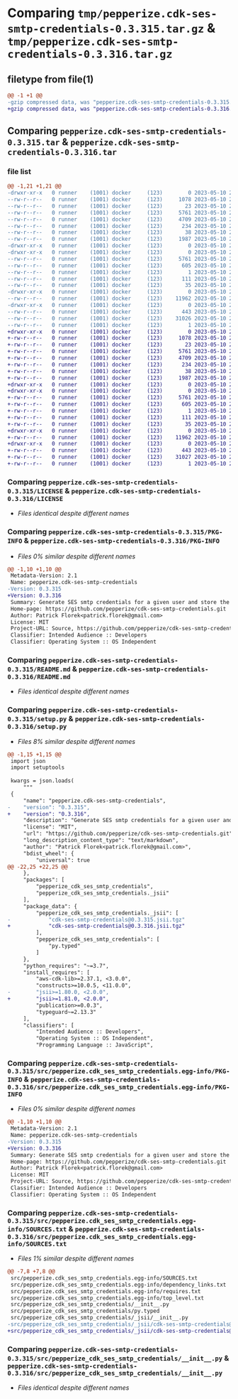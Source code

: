 # Comparing `tmp/pepperize.cdk-ses-smtp-credentials-0.3.315.tar.gz` & `tmp/pepperize.cdk-ses-smtp-credentials-0.3.316.tar.gz`

## filetype from file(1)

```diff
@@ -1 +1 @@
-gzip compressed data, was "pepperize.cdk-ses-smtp-credentials-0.3.315.tar", last modified: Wed May 10 23:26:25 2023, max compression
+gzip compressed data, was "pepperize.cdk-ses-smtp-credentials-0.3.316.tar", last modified: Wed May 10 23:30:14 2023, max compression
```

## Comparing `pepperize.cdk-ses-smtp-credentials-0.3.315.tar` & `pepperize.cdk-ses-smtp-credentials-0.3.316.tar`

### file list

```diff
@@ -1,21 +1,21 @@
-drwxr-xr-x   0 runner    (1001) docker     (123)        0 2023-05-10 23:26:25.034808 pepperize.cdk-ses-smtp-credentials-0.3.315/
--rw-r--r--   0 runner    (1001) docker     (123)     1078 2023-05-10 23:26:13.000000 pepperize.cdk-ses-smtp-credentials-0.3.315/LICENSE
--rw-r--r--   0 runner    (1001) docker     (123)       23 2023-05-10 23:26:13.000000 pepperize.cdk-ses-smtp-credentials-0.3.315/MANIFEST.in
--rw-r--r--   0 runner    (1001) docker     (123)     5761 2023-05-10 23:26:25.034808 pepperize.cdk-ses-smtp-credentials-0.3.315/PKG-INFO
--rw-r--r--   0 runner    (1001) docker     (123)     4709 2023-05-10 23:26:13.000000 pepperize.cdk-ses-smtp-credentials-0.3.315/README.md
--rw-r--r--   0 runner    (1001) docker     (123)      234 2023-05-10 23:26:13.000000 pepperize.cdk-ses-smtp-credentials-0.3.315/pyproject.toml
--rw-r--r--   0 runner    (1001) docker     (123)       38 2023-05-10 23:26:25.034808 pepperize.cdk-ses-smtp-credentials-0.3.315/setup.cfg
--rw-r--r--   0 runner    (1001) docker     (123)     1987 2023-05-10 23:26:13.000000 pepperize.cdk-ses-smtp-credentials-0.3.315/setup.py
-drwxr-xr-x   0 runner    (1001) docker     (123)        0 2023-05-10 23:26:25.030808 pepperize.cdk-ses-smtp-credentials-0.3.315/src/
-drwxr-xr-x   0 runner    (1001) docker     (123)        0 2023-05-10 23:26:25.034808 pepperize.cdk-ses-smtp-credentials-0.3.315/src/pepperize.cdk_ses_smtp_credentials.egg-info/
--rw-r--r--   0 runner    (1001) docker     (123)     5761 2023-05-10 23:26:25.000000 pepperize.cdk-ses-smtp-credentials-0.3.315/src/pepperize.cdk_ses_smtp_credentials.egg-info/PKG-INFO
--rw-r--r--   0 runner    (1001) docker     (123)      605 2023-05-10 23:26:25.000000 pepperize.cdk-ses-smtp-credentials-0.3.315/src/pepperize.cdk_ses_smtp_credentials.egg-info/SOURCES.txt
--rw-r--r--   0 runner    (1001) docker     (123)        1 2023-05-10 23:26:25.000000 pepperize.cdk-ses-smtp-credentials-0.3.315/src/pepperize.cdk_ses_smtp_credentials.egg-info/dependency_links.txt
--rw-r--r--   0 runner    (1001) docker     (123)      111 2023-05-10 23:26:25.000000 pepperize.cdk-ses-smtp-credentials-0.3.315/src/pepperize.cdk_ses_smtp_credentials.egg-info/requires.txt
--rw-r--r--   0 runner    (1001) docker     (123)       35 2023-05-10 23:26:25.000000 pepperize.cdk-ses-smtp-credentials-0.3.315/src/pepperize.cdk_ses_smtp_credentials.egg-info/top_level.txt
-drwxr-xr-x   0 runner    (1001) docker     (123)        0 2023-05-10 23:26:25.034808 pepperize.cdk-ses-smtp-credentials-0.3.315/src/pepperize_cdk_ses_smtp_credentials/
--rw-r--r--   0 runner    (1001) docker     (123)    11962 2023-05-10 23:26:13.000000 pepperize.cdk-ses-smtp-credentials-0.3.315/src/pepperize_cdk_ses_smtp_credentials/__init__.py
-drwxr-xr-x   0 runner    (1001) docker     (123)        0 2023-05-10 23:26:25.034808 pepperize.cdk-ses-smtp-credentials-0.3.315/src/pepperize_cdk_ses_smtp_credentials/_jsii/
--rw-r--r--   0 runner    (1001) docker     (123)      443 2023-05-10 23:26:13.000000 pepperize.cdk-ses-smtp-credentials-0.3.315/src/pepperize_cdk_ses_smtp_credentials/_jsii/__init__.py
--rw-r--r--   0 runner    (1001) docker     (123)    31026 2023-05-10 23:26:13.000000 pepperize.cdk-ses-smtp-credentials-0.3.315/src/pepperize_cdk_ses_smtp_credentials/_jsii/cdk-ses-smtp-credentials@0.3.315.jsii.tgz
--rw-r--r--   0 runner    (1001) docker     (123)        1 2023-05-10 23:26:13.000000 pepperize.cdk-ses-smtp-credentials-0.3.315/src/pepperize_cdk_ses_smtp_credentials/py.typed
+drwxr-xr-x   0 runner    (1001) docker     (123)        0 2023-05-10 23:30:14.273573 pepperize.cdk-ses-smtp-credentials-0.3.316/
+-rw-r--r--   0 runner    (1001) docker     (123)     1078 2023-05-10 23:29:58.000000 pepperize.cdk-ses-smtp-credentials-0.3.316/LICENSE
+-rw-r--r--   0 runner    (1001) docker     (123)       23 2023-05-10 23:29:58.000000 pepperize.cdk-ses-smtp-credentials-0.3.316/MANIFEST.in
+-rw-r--r--   0 runner    (1001) docker     (123)     5761 2023-05-10 23:30:14.273573 pepperize.cdk-ses-smtp-credentials-0.3.316/PKG-INFO
+-rw-r--r--   0 runner    (1001) docker     (123)     4709 2023-05-10 23:29:58.000000 pepperize.cdk-ses-smtp-credentials-0.3.316/README.md
+-rw-r--r--   0 runner    (1001) docker     (123)      234 2023-05-10 23:29:58.000000 pepperize.cdk-ses-smtp-credentials-0.3.316/pyproject.toml
+-rw-r--r--   0 runner    (1001) docker     (123)       38 2023-05-10 23:30:14.273573 pepperize.cdk-ses-smtp-credentials-0.3.316/setup.cfg
+-rw-r--r--   0 runner    (1001) docker     (123)     1987 2023-05-10 23:29:58.000000 pepperize.cdk-ses-smtp-credentials-0.3.316/setup.py
+drwxr-xr-x   0 runner    (1001) docker     (123)        0 2023-05-10 23:30:14.269574 pepperize.cdk-ses-smtp-credentials-0.3.316/src/
+drwxr-xr-x   0 runner    (1001) docker     (123)        0 2023-05-10 23:30:14.273573 pepperize.cdk-ses-smtp-credentials-0.3.316/src/pepperize.cdk_ses_smtp_credentials.egg-info/
+-rw-r--r--   0 runner    (1001) docker     (123)     5761 2023-05-10 23:30:14.000000 pepperize.cdk-ses-smtp-credentials-0.3.316/src/pepperize.cdk_ses_smtp_credentials.egg-info/PKG-INFO
+-rw-r--r--   0 runner    (1001) docker     (123)      605 2023-05-10 23:30:14.000000 pepperize.cdk-ses-smtp-credentials-0.3.316/src/pepperize.cdk_ses_smtp_credentials.egg-info/SOURCES.txt
+-rw-r--r--   0 runner    (1001) docker     (123)        1 2023-05-10 23:30:14.000000 pepperize.cdk-ses-smtp-credentials-0.3.316/src/pepperize.cdk_ses_smtp_credentials.egg-info/dependency_links.txt
+-rw-r--r--   0 runner    (1001) docker     (123)      111 2023-05-10 23:30:14.000000 pepperize.cdk-ses-smtp-credentials-0.3.316/src/pepperize.cdk_ses_smtp_credentials.egg-info/requires.txt
+-rw-r--r--   0 runner    (1001) docker     (123)       35 2023-05-10 23:30:14.000000 pepperize.cdk-ses-smtp-credentials-0.3.316/src/pepperize.cdk_ses_smtp_credentials.egg-info/top_level.txt
+drwxr-xr-x   0 runner    (1001) docker     (123)        0 2023-05-10 23:30:14.273573 pepperize.cdk-ses-smtp-credentials-0.3.316/src/pepperize_cdk_ses_smtp_credentials/
+-rw-r--r--   0 runner    (1001) docker     (123)    11962 2023-05-10 23:29:58.000000 pepperize.cdk-ses-smtp-credentials-0.3.316/src/pepperize_cdk_ses_smtp_credentials/__init__.py
+drwxr-xr-x   0 runner    (1001) docker     (123)        0 2023-05-10 23:30:14.273573 pepperize.cdk-ses-smtp-credentials-0.3.316/src/pepperize_cdk_ses_smtp_credentials/_jsii/
+-rw-r--r--   0 runner    (1001) docker     (123)      443 2023-05-10 23:29:58.000000 pepperize.cdk-ses-smtp-credentials-0.3.316/src/pepperize_cdk_ses_smtp_credentials/_jsii/__init__.py
+-rw-r--r--   0 runner    (1001) docker     (123)    31027 2023-05-10 23:29:58.000000 pepperize.cdk-ses-smtp-credentials-0.3.316/src/pepperize_cdk_ses_smtp_credentials/_jsii/cdk-ses-smtp-credentials@0.3.316.jsii.tgz
+-rw-r--r--   0 runner    (1001) docker     (123)        1 2023-05-10 23:29:58.000000 pepperize.cdk-ses-smtp-credentials-0.3.316/src/pepperize_cdk_ses_smtp_credentials/py.typed
```

### Comparing `pepperize.cdk-ses-smtp-credentials-0.3.315/LICENSE` & `pepperize.cdk-ses-smtp-credentials-0.3.316/LICENSE`

 * *Files identical despite different names*

### Comparing `pepperize.cdk-ses-smtp-credentials-0.3.315/PKG-INFO` & `pepperize.cdk-ses-smtp-credentials-0.3.316/PKG-INFO`

 * *Files 0% similar despite different names*

```diff
@@ -1,10 +1,10 @@
 Metadata-Version: 2.1
 Name: pepperize.cdk-ses-smtp-credentials
-Version: 0.3.315
+Version: 0.3.316
 Summary: Generate SES smtp credentials for a given user and store the credentials in a SecretsManager Secret.
 Home-page: https://github.com/pepperize/cdk-ses-smtp-credentials.git
 Author: Patrick Florek<patrick.florek@gmail.com>
 License: MIT
 Project-URL: Source, https://github.com/pepperize/cdk-ses-smtp-credentials.git
 Classifier: Intended Audience :: Developers
 Classifier: Operating System :: OS Independent
```

### Comparing `pepperize.cdk-ses-smtp-credentials-0.3.315/README.md` & `pepperize.cdk-ses-smtp-credentials-0.3.316/README.md`

 * *Files identical despite different names*

### Comparing `pepperize.cdk-ses-smtp-credentials-0.3.315/setup.py` & `pepperize.cdk-ses-smtp-credentials-0.3.316/setup.py`

 * *Files 8% similar despite different names*

```diff
@@ -1,15 +1,15 @@
 import json
 import setuptools
 
 kwargs = json.loads(
     """
 {
     "name": "pepperize.cdk-ses-smtp-credentials",
-    "version": "0.3.315",
+    "version": "0.3.316",
     "description": "Generate SES smtp credentials for a given user and store the credentials in a SecretsManager Secret.",
     "license": "MIT",
     "url": "https://github.com/pepperize/cdk-ses-smtp-credentials.git",
     "long_description_content_type": "text/markdown",
     "author": "Patrick Florek<patrick.florek@gmail.com>",
     "bdist_wheel": {
         "universal": true
@@ -22,25 +22,25 @@
     },
     "packages": [
         "pepperize_cdk_ses_smtp_credentials",
         "pepperize_cdk_ses_smtp_credentials._jsii"
     ],
     "package_data": {
         "pepperize_cdk_ses_smtp_credentials._jsii": [
-            "cdk-ses-smtp-credentials@0.3.315.jsii.tgz"
+            "cdk-ses-smtp-credentials@0.3.316.jsii.tgz"
         ],
         "pepperize_cdk_ses_smtp_credentials": [
             "py.typed"
         ]
     },
     "python_requires": "~=3.7",
     "install_requires": [
         "aws-cdk-lib>=2.37.1, <3.0.0",
         "constructs>=10.0.5, <11.0.0",
-        "jsii>=1.80.0, <2.0.0",
+        "jsii>=1.81.0, <2.0.0",
         "publication>=0.0.3",
         "typeguard~=2.13.3"
     ],
     "classifiers": [
         "Intended Audience :: Developers",
         "Operating System :: OS Independent",
         "Programming Language :: JavaScript",
```

### Comparing `pepperize.cdk-ses-smtp-credentials-0.3.315/src/pepperize.cdk_ses_smtp_credentials.egg-info/PKG-INFO` & `pepperize.cdk-ses-smtp-credentials-0.3.316/src/pepperize.cdk_ses_smtp_credentials.egg-info/PKG-INFO`

 * *Files 0% similar despite different names*

```diff
@@ -1,10 +1,10 @@
 Metadata-Version: 2.1
 Name: pepperize.cdk-ses-smtp-credentials
-Version: 0.3.315
+Version: 0.3.316
 Summary: Generate SES smtp credentials for a given user and store the credentials in a SecretsManager Secret.
 Home-page: https://github.com/pepperize/cdk-ses-smtp-credentials.git
 Author: Patrick Florek<patrick.florek@gmail.com>
 License: MIT
 Project-URL: Source, https://github.com/pepperize/cdk-ses-smtp-credentials.git
 Classifier: Intended Audience :: Developers
 Classifier: Operating System :: OS Independent
```

### Comparing `pepperize.cdk-ses-smtp-credentials-0.3.315/src/pepperize.cdk_ses_smtp_credentials.egg-info/SOURCES.txt` & `pepperize.cdk-ses-smtp-credentials-0.3.316/src/pepperize.cdk_ses_smtp_credentials.egg-info/SOURCES.txt`

 * *Files 1% similar despite different names*

```diff
@@ -7,8 +7,8 @@
 src/pepperize.cdk_ses_smtp_credentials.egg-info/SOURCES.txt
 src/pepperize.cdk_ses_smtp_credentials.egg-info/dependency_links.txt
 src/pepperize.cdk_ses_smtp_credentials.egg-info/requires.txt
 src/pepperize.cdk_ses_smtp_credentials.egg-info/top_level.txt
 src/pepperize_cdk_ses_smtp_credentials/__init__.py
 src/pepperize_cdk_ses_smtp_credentials/py.typed
 src/pepperize_cdk_ses_smtp_credentials/_jsii/__init__.py
-src/pepperize_cdk_ses_smtp_credentials/_jsii/cdk-ses-smtp-credentials@0.3.315.jsii.tgz
+src/pepperize_cdk_ses_smtp_credentials/_jsii/cdk-ses-smtp-credentials@0.3.316.jsii.tgz
```

### Comparing `pepperize.cdk-ses-smtp-credentials-0.3.315/src/pepperize_cdk_ses_smtp_credentials/__init__.py` & `pepperize.cdk-ses-smtp-credentials-0.3.316/src/pepperize_cdk_ses_smtp_credentials/__init__.py`

 * *Files identical despite different names*


